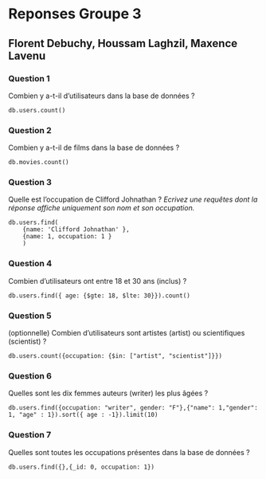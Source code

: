 # Reponses Groupe 3

## Florent Debuchy, Houssam Laghzil, Maxence Lavenu

### Question 1

Combien y a-t-il d’utilisateurs dans la base de données ?

```
db.users.count()
```

### Question 2

Combien y a-t-il de films dans la base de données ?

```
db.movies.count()
```

### Question 3

Quelle est l’occupation de Clifford Johnathan ? *Ecrivez une requêtes dont la réponse affiche uniquement son nom et son occupation.*

```
db.users.find(
    {name: 'Clifford Johnathan' },
    {name: 1, occupation: 1 }
    )
```

### Question 4

Combien d’utilisateurs ont entre 18 et 30 ans (inclus) ?

```
db.users.find({ age: {$gte: 18, $lte: 30}}).count()
```

### Question 5

(optionnelle) Combien d’utilisateurs sont artistes (artist) ou scientifiques (scientist) ?
```
db.users.count({occupation: {$in: ["artist", "scientist"]}})
```

### Question 6

Quelles sont les dix femmes auteurs (writer) les plus âgées ?
```
db.users.find({occupation: "writer", gender: "F"},{"name": 1,"gender": 1, "age" : 1}).sort({ age : -1}).limit(10)
```

### Question 7

Quelles sont toutes les occupations présentes dans la base de données ?

```
db.users.find({},{_id: 0, occupation: 1})
```
